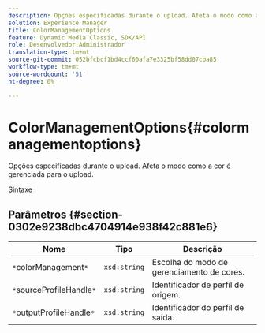 ```yaml
---
description: Opções especificadas durante o upload. Afeta o modo como a cor é gerenciada para o upload.
solution: Experience Manager
title: ColorManagementOptions
feature: Dynamic Media Classic, SDK/API
role: Desenvolvedor,Administrador
translation-type: tm+mt
source-git-commit: 052bfcbcf1bd4ccf60afa7e3325bf58dd07cba85
workflow-type: tm+mt
source-wordcount: '51'
ht-degree: 0%

---
```



# ColorManagementOptions{#colormanagementoptions}

Opções especificadas durante o upload. Afeta o modo como a cor é gerenciada para o upload.

Sintaxe

## Parâmetros {#section-0302e9238dbc4704914e938f42c881e6}

| Nome | Tipo | Descrição |
|---|---|---|
| `*`colorManagement`*` | `xsd:string` | Escolha do modo de gerenciamento de cores. |
| `*`sourceProfileHandle`*` | `xsd:string` | Identificador de perfil de origem. |
| `*`outputProfileHandle`*` | `xsd:string` | Identificador do perfil de saída. |

